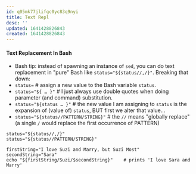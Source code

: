 ```yaml
---
id: q05mk77jlifgc0yc83q9nyi
title: Text Repl
desc: ''
updated: 1641428826843
created: 1641428826843
---
```



#### Text Replacement In Bash

- Bash tip: instead of spawning an instance of `sed`, you can do text replacement in "pure" Bash like `status="${status//,/}"`. Breaking that down:
- `status=`   # assign a new value to the Bash variable `status`.
- `status="${ … }"` # I just always use double quotes when doing parameter (and command) substitution.
- `status="${status … }"` # the new value I am assigning to `status` is the expansion of (value of) `status`, BUT first we alter that value…
- `status="${status//PATTERN/STRING}"` # the `//` means "globally replace" (a single `/` would replace the first occurrence of PATTERN)

```shell
status="${status//,/}"
status="${status//PATTERN/STRING}"

firstString="I love Suzi and Marry, but Suzi Most"
secondString="Sara"
echo "${firstString/Suzi/$secondString}"    # prints 'I love Sara and Marry'
```

